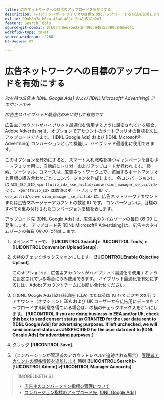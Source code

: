 ```yaml
---
title: 広告ネットワークへの目標のアップロードを有効にする
description: ハイブリッドポートフォリオの目標を次にアップロードする方法を説明します。 [!DNL Google Ads] および [!DNL Microsoft® Advertising].
exl-id: 09ab0b7a-b6ea-45ad-a82c-2c40d518d2e7
feature: Search Tools
source-git-commit: 0fb03410e67be28d24496c948b52399c8465e041
workflow-type: tm+mt
source-wordcount: '260'
ht-degree: 0%

---
```


# 広告ネットワークへの目標のアップロードを有効にする

*次を持つ広告主 [!DNL Google Ads] および [!DNL Microsoft® Advertising] アカウントのみ*

*広告主はハイブリッド最適化のみに対して有効です*

広告主アカウントがハイブリッド最適化を使用するように設定されている場合、Adobe Advertisingは、オプションでアカウントのポートフォリオの目標を次にアップロードできます。 [!DNL Google Ads] および [!DNL Microsoft® Advertising] コンバージョンとして機能し、ハイブリッド最適化に使用できます。

このオプションを有効にすると、スマート入札戦略を持つキャンペーンを含むポートフォリオ用に、自動的にトリガーおよびアップロードが行われます。 検索、ソーシャル、コマースは、広告ネットワーク上で、該当するポートフォリオと目標の組み合わせごとにコンバージョンを作成します。 各コンバージョンには `ACS_OBJ_SID_<portfolio_id>_<se_acctid/conversion_manager_se_acctid>`です。 `<portfolio_id>` は数値のポートフォリオ ID で、 `<se_acctid/conversion_manager_se_acctid>` は、広告ネットワークアカウントまたは広告マネージャーアカウントの数値 ID です。 コンバージョンは、目標のすべての重み付けされたコンバージョン指標を表します。

アップロード先 [!DNL Google Ads] は、広告主のタイムゾーンの毎日 06:00 に発生します。 アップロード先 [!DNL Microsoft® Advertising] は、広告主のタイムゾーンの毎日 09:00 に発生します。

<!-- Note to self: Conversions tracked by Google Ads and by the Microsoft Advertising universal event tracking (UET) tag aren't re-uploaded to the ad networks. -->

1. メインメニューで、 **[!UICONTROL Search]> [!UICONTROL Tools] >[!UICONTROL Conversion Upload Setup]**.

1. の横のチェックボックスをオンにします。 **[!UICONTROL Enable Objective Upload]**.

   このオプションは、広告主アカウントがハイブリッド最適化を使用するように設定されている場合にのみ使用できます。 ハイブリッド最適化を有効にするには、Adobeアカウントチームにお問い合わせください。

1. ( [!DNL Google Ads] 欧州経済圏 (EEA) または英国 (UK) でビジネスを行うアカウント（オプション）EEA および UK ユーザーから広告用にデータをアップロードする同意を得ている場合は、の横のチェックボックスをオンにします。 **[!UICONTROL If you are doing business in EEA and/or UK, check this box to send consent status as GRANTED for the user data sent to [!DNL Google Ads] for advertising purposes. If left unchecked, we will send consent status as UNSPECIFIED for the user data sent to [!DNL Google Ads] for advertising purposes.]**

1. クリック **[!UICONTROL Save]**.

1. （コンバージョンが管理者のアカウントレベルで追跡される場合） [管理者アカウントの資格情報を追加します](/help/search-social-commerce/admin/manager-accounts.md) 時刻 **[!UICONTROL Search]> [!UICONTROL Admin] >[!UICONTROL Manager Accounts]**.

>[!MORELIKETHIS]
>
>* [広告主のコンバージョン指標の管理について](/help/search-social-commerce/admin/conversion-metrics/conversion-metric-about.md)
>* [コンバージョン指標のアップロード先 [!DNL Google Ads]](conversion-metrics-upload-to-google.md)
